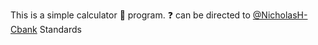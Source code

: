 This is a simple calculator :abacus: program. :question: can be directed to [@NicholasH-Cbank](https://github.com/NicholasH-Cbank) Standards


